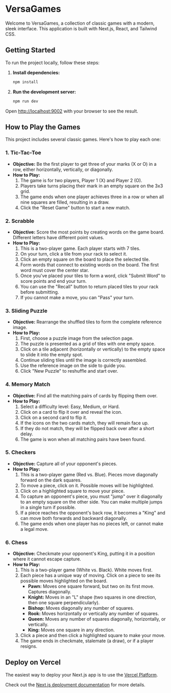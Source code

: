 # VersaGames

Welcome to VersaGames, a collection of classic games with a modern, sleek interface. This application is built with Next.js, React, and Tailwind CSS.

## Getting Started

To run the project locally, follow these steps:

1.  **Install dependencies:**
    ```bash
    npm install
    ```

2.  **Run the development server:**
    ```bash
    npm run dev
    ```

Open [http://localhost:9002](http://localhost:9002) with your browser to see the result.

## How to Play the Games

This project includes several classic games. Here's how to play each one:

### 1. Tic-Tac-Toe

-   **Objective:** Be the first player to get three of your marks (X or O) in a row, either horizontally, vertically, or diagonally.
-   **How to Play:**
    1.  The game is for two players, Player 1 (X) and Player 2 (O).
    2.  Players take turns placing their mark in an empty square on the 3x3 grid.
    3.  The game ends when one player achieves three in a row or when all nine squares are filled, resulting in a draw.
    4.  Click the "Reset Game" button to start a new match.

### 2. Scrabble

-   **Objective:** Score the most points by creating words on the game board. Different letters have different point values.
-   **How to Play:**
    1.  This is a two-player game. Each player starts with 7 tiles.
    2.  On your turn, click a tile from your rack to select it.
    3.  Click an empty square on the board to place the selected tile.
    4.  Form words that connect to existing words on the board. The first word must cover the center star.
    5.  Once you've placed your tiles to form a word, click "Submit Word" to score points and end your turn.
    6.  You can use the "Recall" button to return placed tiles to your rack before submitting.
    7.  If you cannot make a move, you can "Pass" your turn.

### 3. Sliding Puzzle

-   **Objective:** Rearrange the shuffled tiles to form the complete reference image.
-   **How to Play:**
    1.  First, choose a puzzle image from the selection page.
    2.  The puzzle is presented as a grid of tiles with one empty space.
    3.  Click on a tile adjacent (horizontally or vertically) to the empty space to slide it into the empty spot.
    4.  Continue sliding tiles until the image is correctly assembled.
    5.  Use the reference image on the side to guide you.
    6.  Click "New Puzzle" to reshuffle and start over.

### 4. Memory Match

-   **Objective:** Find all the matching pairs of cards by flipping them over.
-   **How to Play:**
    1.  Select a difficulty level: Easy, Medium, or Hard.
    2.  Click on a card to flip it over and reveal the icon.
    3.  Click on a second card to flip it.
    4.  If the icons on the two cards match, they will remain face up.
    5.  If they do not match, they will be flipped back over after a short delay.
    6.  The game is won when all matching pairs have been found.

### 5. Checkers

-   **Objective:** Capture all of your opponent's pieces.
-   **How to Play:**
    1.  This is a two-player game (Red vs. Blue). Pieces move diagonally forward on the dark squares.
    2.  To move a piece, click on it. Possible moves will be highlighted.
    3.  Click on a highlighted square to move your piece.
    4.  To capture an opponent's piece, you must "jump" over it diagonally to an empty square on the other side. You can make multiple jumps in a single turn if possible.
    5.  If a piece reaches the opponent's back row, it becomes a "King" and can move both forwards and backward diagonally.
    6.  The game ends when one player has no pieces left, or cannot make a legal move.

### 6. Chess

-   **Objective:** Checkmate your opponent's King, putting it in a position where it cannot escape capture.
-   **How to Play:**
    1.  This is a two-player game (White vs. Black). White moves first.
    2.  Each piece has a unique way of moving. Click on a piece to see its possible moves highlighted on the board.
        -   **Pawn:** Moves one square forward, but two on its first move. Captures diagonally.
        -   **Knight:** Moves in an "L" shape (two squares in one direction, then one square perpendicularly).
        -   **Bishop:** Moves diagonally any number of squares.
        -   **Rook:** Moves horizontally or vertically any number of squares.
        -   **Queen:** Moves any number of squares diagonally, horizontally, or vertically.
        -   **King:** Moves one square in any direction.
    3.  Click a piece and then click a highlighted square to make your move.
    4.  The game ends in checkmate, stalemate (a draw), or if a player resigns.

## Deploy on Vercel

The easiest way to deploy your Next.js app is to use the [Vercel Platform](https://vercel.com/new?utm_medium=default-template&filter=next.js&utm_source=create-next-app&utm_campaign=create-next-app-readme).

Check out the [Next.js deployment documentation](https://nextjs.org/docs/deployment) for more details.
